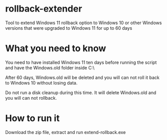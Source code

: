 # rollback-extender
Tool to extend Windows 11 rollback option to Windows 10 or other Windows versions that were upgraded to Windows 11 for up to 60 days

# What you need to know

You need to have installed Windows 11 ten days before running the script and have the Windows.old folder inside C:\

After 60 days, Windows.old will be deleted and you will can not roll it back to Windows 10 without losing data. 

Do not run a disk cleanup during this time. It will delete Windows.old and you will can not rollback.

# How to run it

Download the zip file, extract and run extend-rollback.exe
